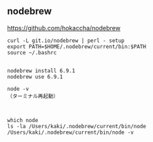## nodebrew
https://github.com/hokaccha/nodebrew
```
curl -L git.io/nodebrew | perl - setup
export PATH=$HOME/.nodebrew/current/bin:$PATH
source ~/.bashrc


nodebrew install 6.9.1
nodebrew use 6.9.1

node -v
（ターミナル再起動）



which node
ls -la /Users/kaki/.nodebrew/current/bin/node
/Users/kaki/.nodebrew/current/bin/node -v
```
